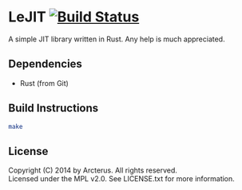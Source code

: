 # LeJIT [![Build Status](https://travis-ci.org/Arcterus/lejit.png?branch=master)](https://travis-ci.org/Arcterus/lejit) #

A simple JIT library written in Rust.  Any help is much appreciated.

## Dependencies ##

* Rust (from Git)

## Build Instructions ##

```bash
make
```

## License ##

Copyright (C) 2014 by Arcterus.  All rights reserved.  
Licensed under the MPL v2.0.  See LICENSE.txt for more information.

